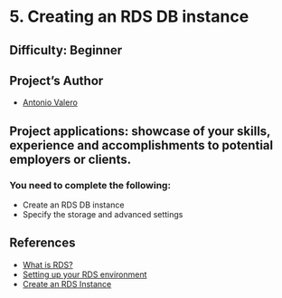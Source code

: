 # 5. Creating an RDS DB instance
 
## Difficulty: Beginner

## Project’s Author 
* [Antonio Valero](https://www.linkedin.com/in/avalero89/) 

 
## Project applications: showcase of your skills, experience and accomplishments to potential employers or clients. 
 

### You need to complete the following:

  *   Create an RDS DB instance
  *   Specify the storage and advanced settings


## References 
* [What is RDS?](https://docs.aws.amazon.com/AmazonRDS/latest/UserGuide/Welcome.html)
* [Setting up your RDS environment](https://docs.aws.amazon.com/AmazonRDS/latest/UserGuide/CHAP_SettingUp.html)
* [Create an RDS Instance](https://docs.aws.amazon.com/AmazonRDS/latest/UserGuide/USER_CreateDBInstance.html)
